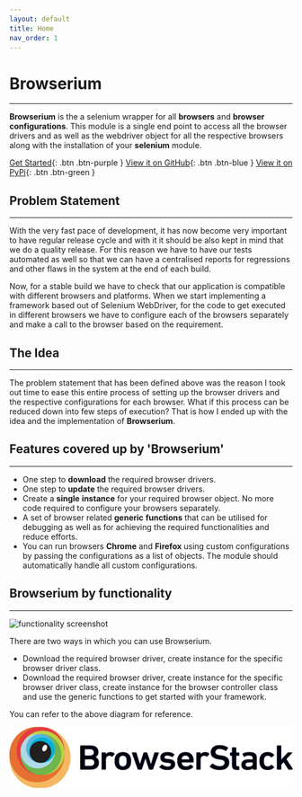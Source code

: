 ```yaml
---
layout: default
title: Home
nav_order: 1
---
```


# Browserium
------------------------------------------------------------------------------------------

<!-- ![Browserium logo](https://farm2.staticflickr.com/1742/41852028144_642310d9b6_m.jpg) -->

**Browserium** is the a selenium wrapper for all **browsers** and **browser** **configurations**. This module is a single end point to access all the browser drivers and as well as the webdriver object for all the respective browsers along with the installation of your **selenium** module.

[Get Started](https://browserium.in/browserium/navigation/installation.html){: .btn .btn-purple }
[View it on GitHub](https://github.com/browserium/Browserium){: .btn .btn-blue }
[View it on PyPi](https://pypi.org/project/browserium/){: .btn .btn-green }

## Problem Statement
------------------------------------------------------------------------------------------
With the very fast pace of development, it has now become very important to have regular release cycle and with it it should be also kept in mind that we do a quality release. For this reason we have to have our tests automated as well so that we can have a centralised reports for regressions and other flaws in the system at the end of each build.

Now, for a stable build we have to check that our application is compatible with different browsers and platforms. When we start implementing a framework based out of Selenium WebDriver, for the code to get executed in different browsers we have to configure each of the browsers separately and make a call to the browser based on the requirement.

## The Idea
------------------------------------------------------------------------------------------
The problem statement that has been defined above was the reason I took out time to ease this entire process of setting up the browser drivers and the respective configurations for each browser. What if this process can be reduced down into few steps of execution? That is how I ended up with the idea and the implementation of **Browserium**.

## Features covered up by 'Browserium'
------------------------------------------------------------------------------------------
*   One step to **download** the required browser drivers.
*   One step to **update** the required browser drivers.
*   Create a **single** **instance** for your required browser object. No more code required to configure your browsers separately.
*   A set of browser related **generic** **functions** that can be utilised for debugging as well as for achieving the required functionalities and reduce efforts.
*   You can run browsers **Chrome** and **Firefox** using custom configurations by passing the configurations as a list of objects. The module should automatically handle all custom configurations.

## Browserium by functionality
------------------------------------------------------------------------------------------

![functionality screenshot](https://farm2.staticflickr.com/1750/41853754714_971a727962.jpg)

There are two ways in which you can use Browserium.

*   Download the required browser driver, create instance for the specific browser driver class.
*   Download the required browser driver, create instance for the specific browser driver class, create instance for the browser controller class and use the generic functions to get started with your framework.

You can refer to the above diagram for reference.

![BrowserStack_Logo](images/Browserstack-logo.png)